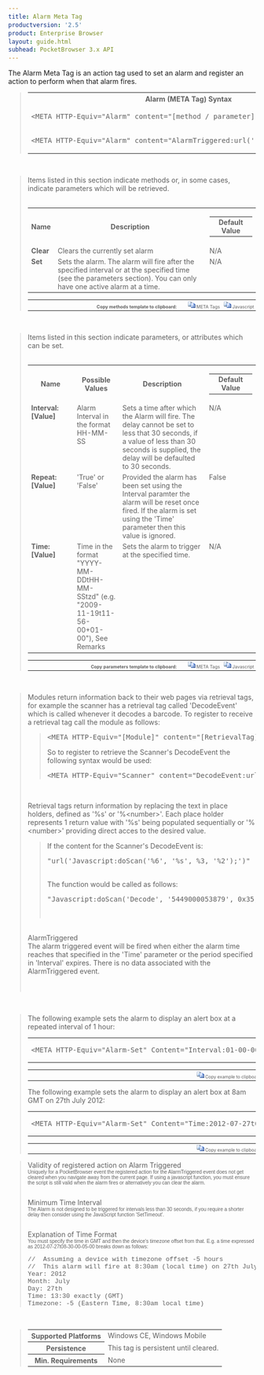 ```yaml
---
title: Alarm Meta Tag
productversion: '2.5'
product: Enterprise Browser
layout: guide.html
subhead: PocketBrowser 3.x API
---
```


The Alarm Meta Tag is an action tag used to set an alarm and register an action to perform when that alarm fires.

<div id="SyntaxSpan" style="display:block">
<blockquote>
<table class="clsSyntax" cellspacing="1" cellpadding="3" width="95%">
<tr>
<th class="clsSyntaxHeadings">Alarm (META Tag) Syntax
</th>
</tr>
<tr>
<td class="clsSyntaxCells">
<pre class="clsSyntaxCells">&lt;META HTTP-Equiv="Alarm" content="[method / parameter]"&gt;</pre>
</td>
</tr>
<tr>
<td class="clsSyntaxCells">
<pre class="clsSyntaxCells">&lt;META HTTP-Equiv="Alarm" content="AlarmTriggered:url('[jsFunction | url]')"&gt;</pre>
</td>
</tr>
</table>
</blockquote><br></div>
<div id="ParametersWOSpan" style="display:block">
<blockquote>
Items listed in this section indicate methods or, in some cases, indicate parameters which will be retrieved.
<BR><BR><table class="clsSyntax" cellspacing="1" cellpadding="3" width="95%">
<col width="10%">
<col width="68%">
<col width="22%">
<tr>
<th class="clsSyntaxHeadings">Name</th>
<th class="clsSyntaxHeadings">Description</th>
<th class="clsSyntaxHeadings">
<table cellspacing="0" cellpadding="0">
<tr>
  <td width="85%" class="clsSyntaxHeadings" style="border-bottom-style: none;">Default Value</td>
</tr>
</table>
</th>
</tr>
<tr>
<td valign="top" class="clsSyntaxCells"><b>Clear</b></td>
<td valign="top" class="clsSyntaxCells">Clears the currently set alarm</td>
<td valign="top" class="clsSyntaxCells">
		N/A
	</td>
</tr>
<tr>
<td valign="top" class="clsSyntaxCells"><b>Set</b></td>
<td valign="top" class="clsSyntaxCells">Sets the alarm.  The alarm will fire after the specified interval or at the specified time (see the parameters section).  You can only have one active alarm at a time.</td>
<td valign="top" class="clsSyntaxCells">
		N/A
	</td>
</tr>
</table>
<table cellspacing="1" cellpadding="3" width="95%">
<col width="78%">
<col width="8%">
<col width="1%">
<col width="5%">
<col width="1%">
<col width="5%">
<col width="2%">
<tr align="right">
<td></td>
<td valign="bottom" style="border-bottom-style: none;font-weight:normal;font-size:xx-small;"><nobr><b>Copy methods template to clipboard:</b></nobr></td>
<td></td>
<td valign="bottom" style="border-bottom-style: none;font-weight:normal;font-size:xx-small;"><nobr><img id="imgCopyDefaultsWO" alt="Copy META Tag template to clipboard" onclick="CopyTemplate('txtMETATemplateWO')" onmouseover="this.style.cursor='hand'" src="../Resources/CopyDefaults.gif">
	META Tags
</nobr></td>
<td></td>
<td valign="middle" style="border-bottom-style: none;font-weight:normal;font-size:xx-small;"><nobr><img id="imgCopyDefaultsWO" alt="Copy Javascript template to clipboard" onclick="CopyTemplate('txtJavascriptTemplateWO')" onmouseover="this.style.cursor='hand'" src="../Resources/CopyDefaults.gif">
	Javascript
</nobr></td>
<td></td>
</tr>
</table>
<div style="display:none"><textarea id="txtMETATemplateWO">&lt;!-- 
The Alarm META Tag is an action tag used to set an alarm and register an action to perform when that alarm fires.
--&gt;
&lt;!-- &lt;META HTTP-Equiv="Alarm" Content="Clear"&gt; --&gt;      &lt;!-- Clears the currently set alarm --&gt;
&lt;!-- &lt;META HTTP-Equiv="Alarm" Content="Set"&gt; --&gt;      &lt;!-- Sets the alarm.  The alarm will fire after the specified interval or at the specified time (see the parameters section).  You can only have one active alarm at a time. --&gt;</textarea></div>
<div style="display:none"><textarea id="txtJavascriptTemplateWO">&lt;script&gt;
/*
The Alarm META Tag is an action tag used to set an alarm and register an action to perform when that alarm fires.
*/
function doAlarmInit()
{
var objGeneric = new ActiveXObject("PocketBrowser.Generic");
//objGeneric.InvokeMETAFunction('Alarm', 'Clear');      /* Clears the currently set alarm */
//objGeneric.InvokeMETAFunction('Alarm', 'Set');      /* Sets the alarm.  The alarm will fire after the specified interval or at the specified time (see the parameters section).  You can only have one active alarm at a time. */
}
&lt;/script&gt;</textarea></div>
</blockquote><br></div>
<div id="ParametersWSpan" style="display:block">
<blockquote>
Items listed in this section indicate parameters, or attributes which can be set.
<BR><BR><table class="clsSyntax" cellspacing="1" cellpadding="3" width="95%">
<col width="20%">
<col width="20%">
<col width="38%">
<col width="22%">
<tr>
<th class="clsSyntaxHeadings">Name</th>
<th class="clsSyntaxHeadings">Possible Values</th>
<th class="clsSyntaxHeadings">Description</th>
<th class="clsSyntaxHeadings">
<table cellspacing="0" cellpadding="0">
<tr>
  <td width="85%" class="clsSyntaxHeadings" style="border-bottom-style: none;">Default Value</td>
</tr>
</table>
</th>
</tr>
<tr>
<td valign="top" class="clsSyntaxCells"><b>Interval:[Value]
					</b></td>
<td valign="top" class="clsSyntaxCells">Alarm Interval in the format HH-MM-SS</td>
<td valign="top" class="clsSyntaxCells">Sets a time after which the Alarm will fire.  The delay cannot be set to less that 30 seconds, if a value of less than 30 seconds is supplied, the delay will be defaulted to 30 seconds.</td>
<td valign="top" class="clsSyntaxCells">N/A</td>
</tr>
<tr>
<td valign="top" class="clsSyntaxCells"><b>Repeat:[Value]
					</b></td>
<td valign="top" class="clsSyntaxCells">'True' or 'False'</td>
<td valign="top" class="clsSyntaxCells">Provided the alarm has been set using the Interval paramter the alarm will be reset once fired.  If the alarm is set using the 'Time' parameter then this value is ignored.</td>
<td valign="top" class="clsSyntaxCells">False</td>
</tr>
<tr>
<td valign="top" class="clsSyntaxCells"><b>Time:[Value]
					</b></td>
<td valign="top" class="clsSyntaxCells">Time in the format "YYYY-MM-DDtHH-MM-SStzd" (e.g. "2009-11-19t11-56-00+01-00"), See Remarks</td>
<td valign="top" class="clsSyntaxCells">Sets the alarm to trigger at the specified time.</td>
<td valign="top" class="clsSyntaxCells">N/A</td>
</tr>
</table>
<table cellspacing="1" cellpadding="3" width="95%">
<col width="78%">
<col width="8%">
<col width="1%">
<col width="5%">
<col width="1%">
<col width="5%">
<col width="2%">
<tr align="right">
<td></td>
<td valign="bottom" style="border-bottom-style: none;font-weight:normal;font-size:xx-small;"><nobr><b>Copy parameters template to clipboard:</b></nobr></td>
<td></td>
<td valign="bottom" style="border-bottom-style: none;font-weight:normal;font-size:xx-small;"><nobr><img id="imgCopyDefaultsW" alt="Copy META Tag template to clipboard" onclick="CopyTemplate('txtMETATemplateW')" onmouseover="this.style.cursor='hand'" src="../Resources/CopyDefaults.gif">
	META Tags
</nobr></td>
<td></td>
<td valign="middle" style="border-bottom-style: none;font-weight:normal;font-size:xx-small;"><nobr><img id="imgCopyDefaultsW" alt="Copy Javascript template to clipboard" onclick="CopyTemplate('txtJavascriptTemplateW')" onmouseover="this.style.cursor='hand'" src="../Resources/CopyDefaults.gif">
	Javascript
</nobr></td>
<td></td>
</tr>
</table>
<div style="display:none"><textarea id="txtMETATemplateW">&lt;!-- 
The Alarm META Tag is an action tag used to set an alarm and register an action to perform when that alarm fires.
--&gt;
&lt;!-- &lt;META HTTP-Equiv="Alarm" Content="Interval:[Value]"&gt; --&gt;      &lt;!-- Sets a time after which the Alarm will fire.  The delay cannot be set to less that 30 seconds, if a value of less than 30 seconds is supplied, the delay will be defaulted to 30 seconds. --&gt;
&lt;!-- &lt;META HTTP-Equiv="Alarm" Content="Repeat:[Value]"&gt; --&gt;      &lt;!-- Provided the alarm has been set using the Interval paramter the alarm will be reset once fired.  If the alarm is set using the 'Time' parameter then this value is ignored. --&gt;
&lt;!-- &lt;META HTTP-Equiv="Alarm" Content="Time:[Value]"&gt; --&gt;      &lt;!-- Sets the alarm to trigger at the specified time. --&gt;</textarea></div>
<div style="display:none"><textarea id="txtJavascriptTemplateW">&lt;script&gt;
/*
The Alarm META Tag is an action tag used to set an alarm and register an action to perform when that alarm fires.
*/
function doAlarmInit()
{
var objGeneric = new ActiveXObject("PocketBrowser.Generic");
//objGeneric.InvokeMETAFunction('Alarm', 'Interval:[Value]');      /* Sets a time after which the Alarm will fire.  The delay cannot be set to less that 30 seconds, if a value of less than 30 seconds is supplied, the delay will be defaulted to 30 seconds. */
//objGeneric.InvokeMETAFunction('Alarm', 'Repeat:[Value]');      /* Provided the alarm has been set using the Interval paramter the alarm will be reset once fired.  If the alarm is set using the 'Time' parameter then this value is ignored. */
//objGeneric.InvokeMETAFunction('Alarm', 'Time:[Value]');      /* Sets the alarm to trigger at the specified time. */
}
&lt;/script&gt;</textarea></div>
</blockquote><br></div>
<div id="ReturnsSpan" style="display:block">
<blockquote>
<p>
Modules return information back to their web pages via retrieval tags, for example the scanner has a retrieval tag called 'DecodeEvent' which is called whenever it decodes a barcode.  To register to receive a retrieval tag call the module as follows:
<blockquote>
<pre class="clsSyntaxCells">&lt;META HTTP-Equiv="[Module]" content="[RetrievalTag]:url('[URI]')"&gt;</pre>
So to register to retrieve the Scanner's DecodeEvent the following syntax would be used:
<pre class="clsSyntaxCells">&lt;META HTTP-Equiv="Scanner" content="DecodeEvent:url('Javascript:doScan('%6', '%s', %3, '%2');')"&gt;</pre>
</blockquote><BR><P>
Retrieval tags return information by replacing the text in place holders, defined as '%s' or '%&lt;number&gt;'.  Each place holder represents 1 return value with '%s' being populated sequentially or '%&lt;number&gt;' providing direct acces to the desired value.
</P>
<blockquote>
<p>
If the content for the Scanner's DecodeEvent is:<BR><pre class="clsSyntaxCells">"url('Javascript:doScan('%6', '%s', %3, '%2');')"</pre><BR>
The function would be called as follows:<BR><pre class="clsSyntaxCells">"Javascript:doScan('Decode', '5449000053879', 0x35, 'SCN:EAN13');"</pre><BR></p>
</blockquote>
</p><br><DIV class="clsRef">AlarmTriggered</DIV>
<DIV>The alarm triggered event will be fired when either the alarm time reaches that specified in the 'Time' parameter or the period specified in 'Interval' expires.  There is no data associated with the AlarmTriggered event.</DIV><br><br></blockquote><br></div>
<div id="ExamplesSpan" style="display:block">
<blockquote>
<p>The following example sets the alarm to display an alert box at a repeated interval of 1 hour:</p>
<table class="clsSyntax" cellspacing="1" cellpadding="3" width="95%">
<tr>
<td>
<pre class="clsSyntaxCells">
&lt;META HTTP-Equiv="Alarm-Set" Content="Interval:01-00-00; Repeat:True; AlarmTriggered:url('javascript:alert('Alarm Fired');')"&gt;
</pre>
</td>
</tr>
</table>
<table cellspacing="1" cellpadding="3" width="95%">
<col width="85%">
<col width="15%">
<tr align="right">
<td></td>
<td valign="bottom" style="border-bottom-style: none;font-weight:normal;font-size:xx-small;"><nobr><img id="imgCopyDefaults" alt="Copy example to clipboard" onmouseover="this.style.cursor='hand'" src="../Resources/CopyDefaults.gif" onclick="CopyTemplate('ID0EFD');">
	Copy example to clipboard
</nobr></td>
</tr>
</table>
<div id="Examples" style="display:none"><textarea id="ID0EFD">&lt;!-- 
The following example sets the alarm to display an alert box at a repeated interval of 1 hour:
--&gt;
&lt;META HTTP-Equiv="Alarm-Set" Content="Interval:01-00-00; Repeat:True; AlarmTriggered:url('javascript:alert('Alarm Fired');')"&gt;
</textarea></div>
<p>The following example sets the alarm to display an alert box at 8am GMT on 27th July 2012:</p>
<table class="clsSyntax" cellspacing="1" cellpadding="3" width="95%">
<tr>
<td>
<pre class="clsSyntaxCells">
&lt;META HTTP-Equiv="Alarm-Set" Content="Time:2012-07-27t08-00-00+00-00; Repeat:True; AlarmTriggered:url('javascript:alert('London Olympics Start Today');')"&gt;
</pre>
</td>
</tr>
</table>
<table cellspacing="1" cellpadding="3" width="95%">
<col width="85%">
<col width="15%">
<tr align="right">
<td></td>
<td valign="bottom" style="border-bottom-style: none;font-weight:normal;font-size:xx-small;"><nobr><img id="imgCopyDefaults" alt="Copy example to clipboard" onmouseover="this.style.cursor='hand'" src="../Resources/CopyDefaults.gif" onclick="CopyTemplate('ID0EMD');">
	Copy example to clipboard
</nobr></td>
</tr>
</table>
<div id="Examples" style="display:none"><textarea id="ID0EMD">&lt;!-- 
The following example sets the alarm to display an alert box at 8am GMT on 27th July 2012:
--&gt;

&lt;META HTTP-Equiv="Alarm-Set" Content="Time:2012-07-27t08-00-00+00-00; Repeat:True; AlarmTriggered:url('javascript:alert('London Olympics Start Today');')"&gt;
</textarea></div>
</blockquote>
</div>
<div id="RemarksSpan" style="display:block">
<blockquote>
<DIV class="clsRef">Validity of registered action on Alarm Triggered</DIV>
<DIV style="font-family:verdana,arial,helvetica;font-size:x-small;">Uniquely for a PocketBrowser event the registered action for the AlarmTriggered event does not get cleared when you navigate away from the current page.  If using a javascript function, you must ensure the script is still valid when the alarm fires or alternatively you can clear the alarm.</DIV>
<pre style="font-family:courier;font-size:small;"></pre>
<DIV class="clsRef">Minimum Time Interval</DIV>
<DIV style="font-family:verdana,arial,helvetica;font-size:x-small;">The Alarm is not designed to be triggered for intervals less than 30 seconds, if you require a shorter delay then consider using the JavaScript function 'SetTimeout'.</DIV>
<pre style="font-family:courier;font-size:small;"></pre>
<DIV class="clsRef">Explanation of Time Format</DIV>
<DIV style="font-family:verdana,arial,helvetica;font-size:x-small;">You must specify the time in GMT and then the device's timezone offset from that.  E.g. a time expressed as 2012-07-27t08-30-00-05-00 breaks down as follows:</DIV>
<pre style="font-family:courier;font-size:small;">
//  Assuming a device with timezone offset -5 hours
//  This alarm will fire at 8:30am (local time) on 27th July 2012
Year: 2012
Month: July
Day: 27th
Time: 13:30 exactly (GMT)
Timezone: -5 (Eastern Time, 8:30am local time)
</pre>
</blockquote><br></div>
<div id="InfoSpan" style="display:block">
<blockquote>
<table>
<tr>
<th>Supported Platforms</th>
<td>Windows CE, Windows Mobile</td>
</tr>
<tr>
<th>Persistence</th>
<td>This tag is persistent until cleared.</td>
</tr>
<tr>
<th>Min. Requirements</th>
<td>None</td>
</tr>
</table>
</blockquote><br></div>
<div id="DefaultParamsSpan" style="display:none">
<pre><textarea id="DefaultParameters"></textarea></pre>
</div>
